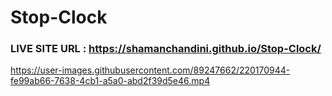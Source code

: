 # Stop-Clock

### LIVE SITE URL : https://shamanchandini.github.io/Stop-Clock/
https://user-images.githubusercontent.com/89247662/220170944-fe99ab66-7638-4cb1-a5a0-abd2f39d5e46.mp4


